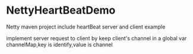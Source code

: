 # NettyHeartBeatDemo

Netty maven project include heartBeat server and client example

implement server request to client by keep client's channel in a global var channelMap,key is identify,value is channel
